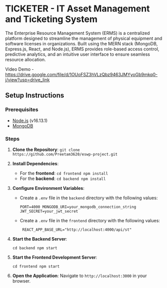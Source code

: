 TICKETER - IT Asset Management and Ticketing System
============================================
The Enterprise Resource Management System (ERMS) is a centralized platform designed to streamline the management of physical equipment and software licenses in organizations. Built using the MERN stack (MongoDB, Express.js, React, and Node.js), ERMS provides role-based access control, predictive analytics, and an intuitive user interface to ensure seamless resource allocation.

Video Demo - https://drive.google.com/file/d/1OUoFSZ3hVLzQbz9463JMYyoGb9mkq0-j/view?usp=drive_link


## Setup Instructions
### Prerequisites
- [Node.js](https://nodejs.org/) (v16.13.1)
- [MongoDB](https://www.mongodb.com/)
### Steps
1.  **Clone the Repository**:
    `
    git clone https://github.com/Preetam3620/eswp-project.git
    `
2.  **Install Dependencies**:
    -   For the **frontend**:
        `cd frontend
        npm install`
    -   For the **backend**:
        `cd backend
        npm install`

3.  **Configure Environment Variables**: 
    - Create a `.env` file in the `backend` directory with the following values:

        `PORT=4000
        MONGODB_URI=your_mongodb_connection_string
        JWT_SECRET=your_jwt_secret`
    - Create a `.env` file in the `frontend` directory with the following values:

        `
        REACT_APP_BASE_URL="http://localhost:4000/api/st"`

4.  **Start the Backend Server**:


    `cd backend
    npm start`

5.  **Start the Frontend Development Server**:

    `cd frontend
    npm start`

6.  **Open the Application**: Navigate to `http://localhost:3000` in your browser.